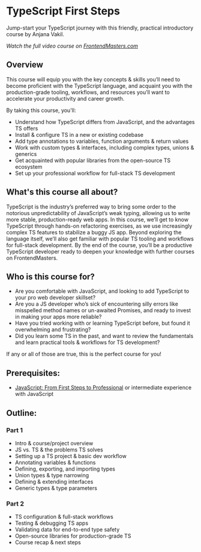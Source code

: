# TypeScript First Steps

Jump-start your TypeScript journey with this friendly, practical introductory course by Anjana Vakil.

_Watch the full video course on [FrontendMasters.com](https://frontendmasters.com/workshops/typescript-first-steps)_

## Overview
  This course will equip you with the key concepts & skills you’ll need to become proficient with the TypeScript language, and acquaint you with the production-grade tooling, workflows, and resources you’ll want to accelerate your productivity and career growth.


By taking this course, you'll:
  - Understand how TypeScript differs from JavaScript, and the advantages TS offers
  - Install & configure TS in a new or existing codebase
  - Add type annotations to variables, function arguments & return values
  - Work with custom types & interfaces, including complex types, unions & generics
  - Get acquainted with popular libraries from the open-source TS ecosystem
  - Set up your professional workflow for full-stack TS development

## What's this course all about? 
  TypeScript is the industry’s preferred way to bring some order to the notorious unpredictability of JavaScript’s weak typing, allowing us to write more stable, production-ready web apps. In this course, we’ll get to know TypeScript through hands-on refactoring exercises, as we use increasingly complex TS features to stabilize a buggy JS app. Beyond exploring the language itself, we’ll also get familiar with popular TS tooling and workflows for full-stack development. By the end of the course, you’ll be a productive TypeScript developer ready to deepen your knowledge with further courses on FrontendMasters.

## Who is this course for?

- Are you comfortable with JavaScript, and looking to add TypeScript to your pro web developer skillset?
- Are you a JS developer who’s sick of encountering silly errors like misspelled method names or un-awaited Promises, and ready to invest in making your apps more reliable?
- Have you tried working with or learning TypeScript before, but found it overwhelming and frustrating?
- Did you learn some TS in the past, and want to review the fundamentals and learn practical tools & workflows for TS development?
	
If any or all of those are true, this is the perfect course for you!

## Prerequisites:

- [JavaScript: From First Steps to Professional](https://anjana.dev/javascript-first-steps) or intermediate experience with JavaScript
	
## Outline: 

### Part 1

- Intro & course/project overview
- JS vs. TS & the problems TS solves
- Setting up a TS project & basic dev workflow
- Annotating variables & functions
- Defining, exporting, and importing types
- Union types & type narrowing
- Defining & extending interfaces 
- Generic types & type parameters

### Part 2

- TS configuration & full-stack workflows
- Testing & debugging TS apps
- Validating data for end-to-end type safety
- Open-source libraries for production-grade TS
- Course recap & next steps
	

